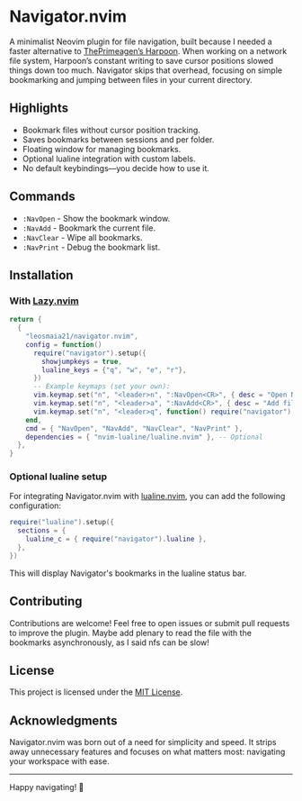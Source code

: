 # Navigator.nvim

A minimalist Neovim plugin for file navigation, built because I needed a faster alternative to [ThePrimeagen’s Harpoon](https://github.com/ThePrimeagen/harpoon). When working on a network file system, Harpoon’s constant writing to save cursor positions slowed things down too much. Navigator skips that overhead, focusing on simple bookmarking and jumping between files in your current directory.

## Highlights

- Bookmark files without cursor position tracking.
- Saves bookmarks between sessions and per folder.
- Floating window for managing bookmarks.
- Optional lualine integration with custom labels.
- No default keybindings—you decide how to use it.

## Commands

- `:NavOpen` - Show the bookmark window.
- `:NavAdd` - Bookmark the current file.
- `:NavClear` - Wipe all bookmarks.
- `:NavPrint` - Debug the bookmark list.

## Installation

### With [Lazy.nvim](https://github.com/folke/lazy.nvim)

```lua
return {
  {
    "leosmaia21/navigator.nvim",
    config = function()
      require("navigator").setup({
        showjumpkeys = true,
        lualine_keys = {"q", "w", "e", "r"},
      })
      -- Example keymaps (set your own):
      vim.keymap.set("n", "<leader>n", ":NavOpen<CR>", { desc = "Open Navigator" })
      vim.keymap.set("n", "<leader>a", ":NavAdd<CR>", { desc = "Add file" })
      vim.keymap.set("n", "<leader>q", function() require("navigator").goto(1) end, { desc = "Go to file q" })
    end,
    cmd = { "NavOpen", "NavAdd", "NavClear", "NavPrint" },
    dependencies = { "nvim-lualine/lualine.nvim" }, -- Optional
  },
}
```

### Optional lualine setup

For integrating Navigator.nvim with [lualine.nvim](https://github.com/nvim-lualine/lualine.nvim), you can add the following configuration:

```lua
require("lualine").setup({
  sections = {
    lualine_c = { require("navigator").lualine },
  },
})
```

This will display Navigator's bookmarks in the lualine status bar.

## Contributing

Contributions are welcome! Feel free to open issues or submit pull requests to improve the plugin.
Maybe add plenary to read the file with the bookmarks asynchronously, as I said nfs can be slow!

## License

This project is licensed under the [MIT License](LICENSE).

## Acknowledgments

Navigator.nvim was born out of a need for simplicity and speed. It strips away unnecessary features and focuses on what matters most: navigating your workspace with ease.

---

Happy navigating! 🚀

